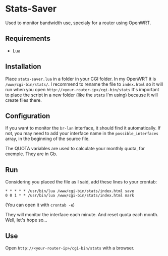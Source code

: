 # Stats-Saver
Used to monitor bandwidth use, specialy for a router using OpenWRT.

## Requirements

- Lua

## Installation

Place `stats-saver.lua` in a folder in your CGI folder.
In my OpenWRT it is `/www/cgi-bin/stats/`.
I recommend to rename the file to `index.html` so it will run when you open `http://<your-router-ip>/cgi-bin/stats`
It's important to place the script in a new folder (like the `stats` I'm using) because it will create files there.

## Configuration

If you want to monitor the `br-lan` interface, it should find it automatically.
If not, you may need to add your interface name in the `possible_interfaces` array, in the beginning of the source file.

The QUOTA variables are used to calculate your monthly quota, for exemple. They are in Gb.

## Run

Considering you placed the file as I said, add these lines to your crontab:

    * * * * * /usr/bin/lua /www/cgi-bin/stats/index.html save
    0 0 1 * * /usr/bin/lua /www/cgi-bin/stats/index.html mark

(You can open it with `crontab -e`)

They will monitor the interface each minute. And reset quota each month. Well, let's hope so...

## Use

Open `http://<your-router-ip>/cgi-bin/stats` with a browser.
